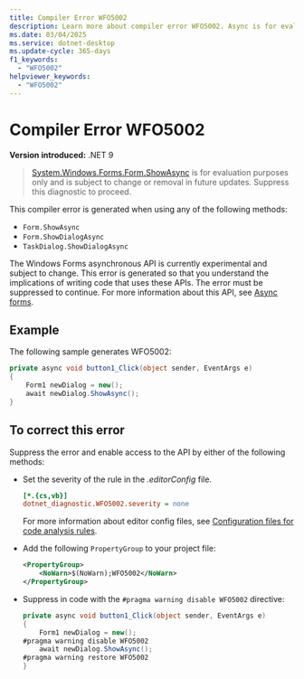 ```yaml
---
title: Compiler Error WFO5002
description: Learn more about compiler error WFO5002. Async is for evaluation purposes only and subject to change.
ms.date: 03/04/2025
ms.service: dotnet-desktop
ms.update-cycle: 365-days
f1_keywords:
  - "WFO5002"
helpviewer_keywords:
  - "WFO5002"
---
```


# Compiler Error WFO5002

**Version introduced:** .NET 9

> [System.Windows.Forms.Form.ShowAsync](xref:System.Windows.Forms.Form.ShowAsync(System.Windows.Forms.IWin32Window)) is for evaluation purposes only and is subject to change or removal in future updates. Suppress this diagnostic to proceed.

This compiler error is generated when using any of the following methods:

- `Form.ShowAsync`
- `Form.ShowDialogAsync`
- `TaskDialog.ShowDialogAsync`

The Windows Forms asynchronous API is currently experimental and subject to change. This error is generated so that you understand the implications of writing code that uses these APIs. The error must be suppressed to continue. For more information about this API, see [Async forms](../whats-new/net90.md#async-forms).

## Example

The following sample generates WFO5002:

```csharp
private async void button1_Click(object sender, EventArgs e)
{
    Form1 newDialog = new();
    await newDialog.ShowAsync();
}
```

## To correct this error

Suppress the error and enable access to the API by either of the following methods:

- Set the severity of the rule in the _.editorConfig_ file.

  ```ini
  [*.{cs,vb}]
  dotnet_diagnostic.WFO5002.severity = none
  ```

  For more information about editor config files, see [Configuration files for code analysis rules](/dotnet/fundamentals/code-analysis/configuration-files).

- Add the following `PropertyGroup` to your project file:

  ```xml
  <PropertyGroup>
      <NoWarn>$(NoWarn);WFO5002</NoWarn>
  </PropertyGroup>
  ```

- Suppress in code with the `#pragma warning disable WFO5002` directive:

  ```csharp
  private async void button1_Click(object sender, EventArgs e)
  {
      Form1 newDialog = new();
  #pragma warning disable WFO5002
      await newDialog.ShowAsync();
  #pragma warning restore WFO5002
  }
  ```
